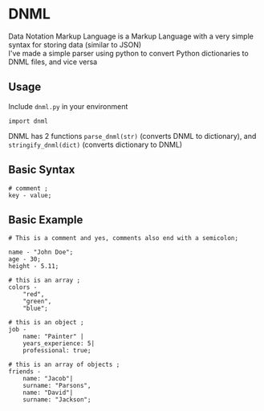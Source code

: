 # DNML
Data Notation Markup Language is a Markup Language with a very simple syntax for storing data (similar to JSON)\
I've made a simple parser using python to convert Python dictionaries to DNML files, and vice versa

## Usage
Include `dnml.py` in your environment
```
import dnml
```

DNML has 2 functions `parse_dnml(str)` (converts DNML to dictionary), and `stringify_dnml(dict)` (converts dictionary to DNML)

## Basic Syntax
```
# comment ;
key - value;
```

## Basic Example
```
# This is a comment and yes, comments also end with a semicolon;

name - "John Doe";
age - 30;
height - 5.11;

# this is an array ;
colors -
    "red",
    "green",
    "blue";

# this is an object ;
job -
    name: "Painter" |
    years_experience: 5|
    professional: true;

# this is an array of objects ;
friends - 
    name: "Jacob"|
    surname: "Parsons",
    name: "David"|
    surname: "Jackson";

```
